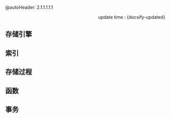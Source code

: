 @autoHeader: 2.1.1.1.1.1

<p align="right">update time : {docsify-updated}</p>





## 存储引擎



## 索引



## 存储过程



## 函数

## 事务



